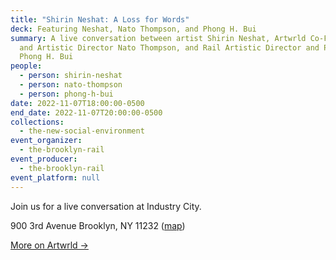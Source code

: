 ```yaml
---
title: "Shirin Neshat: A Loss for Words"
deck: Featuring Neshat, Nato Thompson, and Phong H. Bui
summary: A live conversation between artist Shirin Neshat, Artwrld Co-Founder
  and Artistic Director Nato Thompson, and Rail Artistic Director and Publisher
  Phong H. Bui
people:
  - person: shirin-neshat
  - person: nato-thompson
  - person: phong-h-bui
date: 2022-11-07T18:00:00-0500
end_date: 2022-11-07T20:00:00-0500
collections:
  - the-new-social-environment
event_organizer:
  - the-brooklyn-rail
event_producer:
  - the-brooklyn-rail
event_platform: null
---
```

J﻿oin us for a live conversation at Industry City.

900 3rd Avenue
Brooklyn, NY 11232
([map](https://goo.gl/maps/eQR5FBQjUjdDeAWK9))

[M﻿ore on Artwrld →](https://www.artwrld.com/)